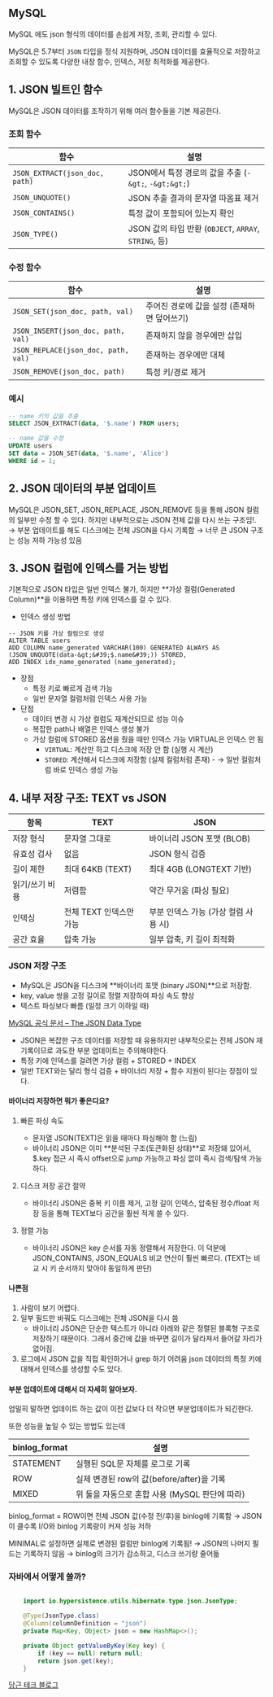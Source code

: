 ## MySQL 

MySQL 에도 json 형식의 데이터를 손쉽게 저장, 조회, 관리할 수 있다. 

MySQL은 5.7부터 `JSON` 타입을 정식 지원하며, JSON 데이터를 효율적으로 저장하고 조회할 수 있도록 다양한 내장 함수, 인덱스, 저장 최적화를 제공한다.


## 1. JSON 빌트인 함수

MySQL은 JSON 데이터를 조작하기 위해 여러 함수들을 기본 제공한다.

### 조회 함수

| 함수 | 설명 |
|------|------|
| `JSON_EXTRACT(json_doc, path)` | JSON에서 특정 경로의 값을 추출 (`-&gt;`, `-&gt;&gt;`) |
| `JSON_UNQUOTE()` | JSON 추출 결과의 문자열 따옴표 제거 |
| `JSON_CONTAINS()` | 특정 값이 포함되어 있는지 확인 |
| `JSON_TYPE()` | JSON 값의 타입 반환 (`OBJECT`, `ARRAY`, `STRING`, 등) |

### 수정 함수

| 함수 | 설명 |
|------|------|
| `JSON_SET(json_doc, path, val)` | 주어진 경로에 값을 설정 (존재하면 덮어쓰기) |
| `JSON_INSERT(json_doc, path, val)` | 존재하지 않을 경우에만 삽입 |
| `JSON_REPLACE(json_doc, path, val)` | 존재하는 경우에만 대체 |
| `JSON_REMOVE(json_doc, path)` | 특정 키/경로 제거 |

### 예시

```sql
-- name 키의 값을 추출
SELECT JSON_EXTRACT(data, '$.name') FROM users;

-- name 값을 수정
UPDATE users
SET data = JSON_SET(data, '$.name', 'Alice')
WHERE id = 1;
```


## 2. JSON 데이터의 부분 업데이트
MySQL은 JSON_SET, JSON_REPLACE, JSON_REMOVE 등을 통해 JSON 컬럼의 일부만 수정 할 수 있다. 하지만 내부적으로는 JSON 전체 값을 다시 쓰는 구조임!. 
→ 부분 업데이트를 해도 디스크에는 전체 JSON을 다시 기록함 
→ 너무 큰 JSON 구조는 성능 저하 가능성 있음


## 3. JSON 컬럼에 인덱스를 거는 방법 
기본적으로 JSON 타입은 일반 인덱스 불가, 하지만 **가상 컬럼(Generated Column)**을 이용하면 특정 키에 인덱스를 걸 수 있다.
- 인덱스 생성 방법
```
-- JSON 키를 가상 컬럼으로 생성
ALTER TABLE users
ADD COLUMN name_generated VARCHAR(100) GENERATED ALWAYS AS (JSON_UNQUOTE(data-&gt;&#39;$.name&#39;)) STORED,
ADD INDEX idx_name_generated (name_generated);
```

-  장점
    - 특정 키로 빠르게 검색 가능
    - 일반 문자열 컬럼처럼 인덱스 사용 가능
-  단점
    - 데이터 변경 시 가상 컬럼도 재계산되므로 성능 이슈
    - 복잡한 path나 배열은 인덱스 생성 불가
    - 가상 컬럼에 STORED 옵션을 줬을 때만 인덱스 가능 VIRTUAL은 인덱스 안 됨
       - `VIRTUAL`: 계산만 하고 디스크에 저장 안 함 (실행 시 계산)
       - `STORED`: 계산해서 디스크에 저장함 (실제 컬럼처럼 존재)
             - → 일반 컬럼처럼 바로 인덱스 생성 가능


## 4. 내부 저장 구조: TEXT vs JSON

항목 | TEXT | JSON
-- | -- | --
저장 형식 | 문자열 그대로 | 바이너리 JSON 포맷 (BLOB)
유효성 검사 | 없음 |  JSON 형식 검증
길이 제한 | 최대 64KB (TEXT) | 최대 4GB (LONGTEXT 기반)
읽기/쓰기 비용 | 저렴함 | 약간 무거움 (파싱 필요)
인덱싱 | 전체 TEXT 인덱스만 가능 | 부분 인덱스 가능 (가상 컬럼 사용 시)
공간 효율 | 압축 가능 | 일부 압축, 키 길이 최적화


### JSON 저장 구조
- MySQL은 JSON을 디스크에 **바이너리 포맷 (binary JSON)**으로 저장함.
- key, value 쌍을 고정 길이로 정렬 저장하여 파싱 속도 향상
- 텍스트 파싱보다 빠름 (일정 크기 이하일 때)

[MySQL 공식 문서 – The JSON Data Type](https://dev.mysql.com/doc/refman/8.0/en/json.html)

- JSON은 복잡한 구조 데이터를 저장할 때 유용하지만 내부적으로는 전체 JSON 재기록이므로 과도한 부분 업데이트는 주의해야한다. 
- 특정 키에 인덱스를 걸려면 가상 컬럼 + STORED + INDEX 
- 일반 TEXT와는 달리 형식 검증 + 바이너리 저장 + 함수 지원이 된다는 장점이 있다. 


#### 바이너리 저장하면 뭐가 좋은디요?
1. 빠른 파싱 속도
    - 문자열 JSON(TEXT)은 읽을 때마다 파싱해야 함 (느림)
    - 바이너리 JSON은 이미 **분석된 구조(토큰화된 상태)**로 저장돼 있어서, $.key 접근 시 즉시 offset으로 jump 가능하고 파싱 없이 즉시 검색/탐색 가능하다. 

2. 디스크 저장 공간 절약
    - 바이너리 JSON은 중복 키 이름 제거, 고정 길이 인덱스, 압축된 정수/float 저장 등을 통해 TEXT보다 공간을 훨씬 적게 쓸 수 있다. 

3. 정렬 가능
    - 바이너리 JSON은 key 순서를 자동 정렬해서 저장한다. 이 덕분에 JSON_CONTAINS, JSON_EQUALS 비교 연산이 훨씬 빠르다. (TEXT는 비교 시 키 순서까지 맞아야 동일하게 판단)

#### 나쁜점 
1. 사람이 보기 어렵다. 
2. 일부 필드만 바꿔도 디스크에는 전체 JSON을 다시 씀
     - 바이너리 JSON은 단순한 텍스트가 아니라 아래와 같은 정렬된 블록형 구조로 저장하기 때문이다. 그래서 중간에 값을 바꾸면 길이가 달라져서 들어갈 자리가 없어짐. 
3. 로그에서 JSON 값을 직접 확인하거나 grep 하기 어려움
 json 데이터의 특정 키에 대해서 인덱스를 생성할 수도 있다. 


#### 부분 업데이트에 대해서 더 자세히 알아보자. 

엄밀히 말하면 업데이트 하는 값이 이전 값보다 더 작으면 부분업데이트가 되긴한다. 

또한 성능을 높일 수 있는 방법도 있는데 

binlog_format | 설명
-- | --
STATEMENT | 실행된 SQL문 자체를 로그로 기록
ROW | 실제 변경된 row의 값(before/after)을 기록
MIXED | 위 둘을 자동으로 혼합 사용 (MySQL 판단에 따라)

binlog_format = ROW이면 전체 JSON 값(수정 전/후)을 binlog에 기록함
→ JSON이 클수록 I/O와 binlog 기록량이 커져 성능 저하

MINIMAL로 설정하면 실제로 변경된 컬럼만 binlog에 기록됨!
→ JSON의 나머지 필드는 기록하지 않음
→ binlog의 크기가 감소하고, 디스크 쓰기량 줄어듦


### 자바에서 어떻게 쓸까? 

```java

    import io.hypersistence.utils.hibernate.type.json.JsonType;

    @Type(JsonType.class)
    @Column(columnDefinition = "json")
    private Map<Key, Object> json = new HashMap<>();

    private Object getValueByKey(Key key) {
        if (key == null) return null;
        return json.get(key);
    }

```




[당근 테크 블로그](https://medium.com/daangn/json-vs-text-c2c1448b8b1f)

